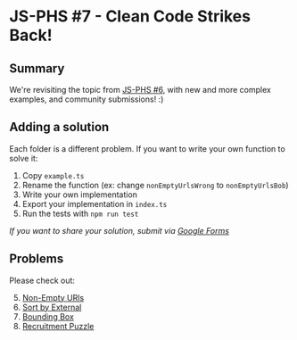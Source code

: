 # JS-PHS #7 - Clean Code Strikes Back!

## Summary

We're revisiting the topic from [JS-PHS #6](../jsphs6-clean-code-part-1), with new and more complex examples, and community submissions! :)

## Adding a solution

Each folder is a different problem. If you want to write your own function to solve it:

1. Copy `example.ts`
2. Rename the function (ex: change `nonEmptyUrlsWrong` to `nonEmptyUrlsBob`)
3. Write your own implementation
4. Export your implementation in `index.ts`
5. Run the tests with `npm run test`

_If you want to share your solution, submit via [Google Forms](https://forms.gle/napjyaQ12rH412J16)_

## Problems

Please check out:

5. [Non-Empty URls](./src/5-non-empty-urls/README.md)
6. [Sort by External](./src/6-sort-by-external/README.md)
7. [Bounding Box](./src/7-bounding-box/README.md)
8. [Recruitment Puzzle](./src/8-recruitment-puzzle/README.md)
